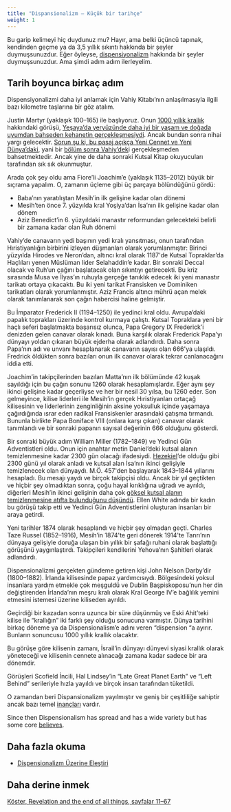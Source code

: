 ```yaml
---
title: "Dispansionalizm — Küçük bir tarihçe"
weight: 1
---
```


Bu garip kelimeyi hiç duydunuz mu? Hayır, ama belki üçüncü tapınak, kendinden geçme ya da 3,5 yıllık sıkıntı hakkında bir şeyler duymuşsunuzdur. Eğer öyleyse, [dispensiyonalizm](https://en.wikipedia.org/wiki/Dispensationalism) hakkında bir şeyler duymuşsunuzdur. Ama şimdi adım adım ilerleyelim.

## Tarih boyunca birkaç adım

<a name="abac"></a>
Dispensiyonalizmi daha iyi anlamak için Vahiy Kitabı’nın anlaşılmasıyla ilgili bazı kilometre taşlarına bir göz atalım.

Justin Martyr (yaklaşık 100–165) ile başlıyoruz. Onun [1000 yıllık krallık ](https://www.bibleserver.com/TR/Vahiy20%3A4)hakkındaki görüşü, [Yeşaya’da yeryüzünde daha iyi bir yaşam ve doğada uyumdan bahseden kehanetin gerçekleşmesiydi](https://www.bibleserver.com/TR/Ye%C5%9Faya65%3A17-25). Ancak bundan sonra nihai yargı gelecektir. [Sorun şu ki, bu pasaj açıkça Yeni Cennet ve Yeni Dünya’daki](https://www.bibleserver.com/TR/Ye%C5%9Faya65%3A17), yani bir [bölüm sonra Vahiy’dek](https://www.bibleserver.com/TR/Vahiy21)i gerçekleşmeden bahsetmektedir. Ancak yine de daha sonraki Kutsal Kitap okuyucuları tarafından sık sık okunmuştur.

Arada çok şey oldu ama Fiore’li Joachim’e (yaklaşık 1135–2012) büyük bir sıçrama yapalım. O, zamanın üçleme gibi üç parçaya bölündüğünü gördü:

- Baba’nın yaratılıştan Mesih’in ilk gelişine kadar olan dönemi
- Mesih’ten önce 7. yüzyılda kral Yoşiya’dan İsa’nın ilk gelişine kadar olan dönem
- Aziz Benedict’in 6. yüzyıldaki manastır reformundan gelecekteki belirli bir zamana kadar olan Ruh dönemi

Vahiy’de canavarın yedi başının yedi kralı yansıtması, onun tarafından Hıristiyanlığın birbirini izleyen düşmanları olarak yorumlanmıştır: Birinci yüzyılda Hirodes ve Neron’dan, altıncı kral olarak 1187'de Kutsal Topraklar’da Haçlıları yenen Müslüman lider Selahaddin’e kadar. Bir sonraki Deccal olacak ve Ruh’un çağını başlatacak olan sıkıntıyı getirecekti. Bu kriz sırasında Musa ve İlyas’ın ruhuyla gerçeğe tanıklık edecek iki yeni manastır tarikatı ortaya çıkacaktı. Bu iki yeni tarikat Fransisken ve Dominiken tarikatları olarak yorumlanmıştır. Aziz Francis altıncı mührü açan melek olarak tanımlanarak son çağın habercisi haline gelmiştir.

Bu İmparator Frederick II (1194–1250) ile yedinci kral oldu. Avrupa’daki papalık toprakları üzerinde kontrol kurmaya çalıştı. Kutsal Topraklara yeni bir haçlı seferi başlatmakta başarısız olunca, Papa Gregory IX Frederick’i denizden gelen canavar olarak kınadı. Buna karşılık olarak Frederick Papa’yı dünyayı yoldan çıkaran büyük ejderha olarak adlandırdı. Daha sonra Papa’nın adı ve unvanı hesaplanarak canavarın sayısı olan 666'ya ulaşıldı. Fredrick öldükten sonra bazıları onun ilk canavar olarak tekrar canlanacağını iddia etti.

Joachim’in takipçilerinden bazıları Matta’nın ilk bölümünde 42 kuşak sayıldığı için bu çağın sonunu 1260 olarak hesaplamışlardır. Eğer aynı şey ikinci gelişine kadar geçerliyse ve her bir nesil 30 yılsa, bu 1260 eder. Son gelmeyince, kilise liderleri ile Mesih’in gerçek Hıristiyanları ortaçağ kilisesinin ve liderlerinin zenginliğinin aksine yoksulluk içinde yaşamaya çağırdığında ısrar eden radikal Fransiskenler arasındaki çatışma tırmandı. Bununla birlikte Papa Boniface VIII (onlara karşı çıkan) canavar olarak tanımlandı ve bir sonraki papanın sayısal değerinin 666 olduğunu gösterdi.

Bir sonraki büyük adım William Miller (1782–1849) ve Yedinci Gün Adventistleri oldu. Onun için anahtar metin Daniel’deki kutsal alanın temizlenmesine kadar 2300 gün olacağı ifadesiydi. [Hezekiel](https://www.bibleserver.com/TR/Hezekiel4%3A6)’de olduğu gibi 2300 günü yıl olarak anladı ve kutsal alan İsa’nın ikinci gelişiyle temizlenecek olan dünyaydı. M.Ö. 457'den başlayarak 1843–1844 yıllarını hesapladı. Bu mesajı yaydı ve birçok takipçisi oldu. Ancak bir yıl geçtikten ve hiçbir şey olmadıktan sonra, çoğu hayal kırıklığına uğradı ve ayrıldı, diğerleri Mesih’in ikinci gelişinin daha çok [göksel kutsal alanın temizlenmesine atıfta bulunduğunu düşündü](https://www.bibleserver.com/TR/%C4%B0braniler8%3A1-2). Ellen White adında bir kadın bu görüşü takip etti ve Yedinci Gün Adventistlerini oluşturan insanları bir araya getirdi.

Yeni tarihler 1874 olarak hesaplandı ve hiçbir şey olmadan geçti. Charles Taze Russel (1852–1916), Mesih’in 1874'te geri dönerek 1914'te Tanrı’nın dünyaya gelişiyle doruğa ulaşan bin yıllık bir şafağı ruhani olarak başlattığı görüşünü yaygınlaştırdı. Takipçileri kendilerini Yehova’nın Şahitleri olarak adlandırdı.

Dispensionalizmi gerçekten gündeme getiren kişi John Nelson Darby’dir (1800–1882). İrlanda kilisesinde papaz yardımcısıydı. Bölgesindeki yoksul insanlara yardım etmekle çok meşguldü ve Dublin Başpiskoposu’nun her din değiştirenden İrlanda’nın meşru kralı olarak Kral George IV’e bağlılık yemini etmesini istemesi üzerine kiliseden ayrıldı.

Geçirdiği bir kazadan sonra uzunca bir süre düşünmüş ve Eski Ahit’teki kilise ile “krallığın” iki farklı şey olduğu sonucuna varmıştır. Dünya tarihini birkaç döneme ya da Dispensionalism’e adını veren “dispension “a ayırır. Bunların sonuncusu 1000 yıllık krallık olacaktır.

Bu görüşe göre kilisenin zamanı, İsrail’in dünyayı dünyevi siyasi krallık olarak yöneteceği ve kilisenin cennete alınacağı zamana kadar sadece bir ara dönemdir.

Görüşleri Scofield İncili, Hal Lindsey’in “Late Great Planet Earth” ve “Left Behind” serileriyle hızla yayıldı ve birçok insan tarafından tüketildi.

O zamandan beri Dispansionalizm yayılmıştır ve geniş bir çeşitliliğe sahiptir ancak bazı temel [inançları](https://www.thegospelcoalition.org/essay/dispensational-theology/) vardır.

Since then Dispensionalism has spread and has a wide variety but has some core [believes](https://www.thegospelcoalition.org/essay/dispensational-theology/).

## Daha fazla okuma

<a name="f0c3"></a>
- [Dispensionalizm Üzerine Eleştiri](../../../../topics/others/expl/dispensionalism-and-its-critic)

## Daha derine inmek

[Köster, Revelation and the end of all things, sayfalar 11–67](../../../../about/ressources/index.html#koester_rev)

